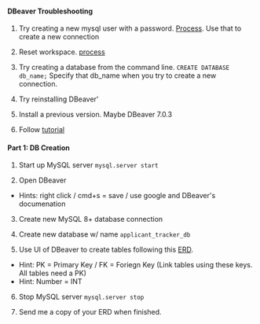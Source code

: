 #### DBeaver Troubleshooting

1. Try creating a new mysql user with a password. [Process](https://stackoverflow.com/questions/50409788/mysql-8-create-new-user-with-password-not-working). Use that to create a new connection

2. Reset workspace. [process](https://dbeaver.com/docs/wiki/Reset-workspace/)

3. Try creating a database from the command line. `CREATE DATABASE db_name;` Specify that db_name when you try to create a new connection. 

4. Try reinstalling DBeaver'

5. Install a previous version. Maybe DBeaver 7.0.3

6. Follow [tutorial](https://www.youtube.com/watch?v=C9AGrSJ6ZB0)

#### Part 1: DB Creation

1. Start up MySQL server `mysql.server start`

2. Open DBeaver
- Hints: right click / cmd+s = save / use google and DBeaver's documenation

3. Create new MySQL 8+ database connection

4. Create new database w/ name `applicant_tracker_db`

5. Use UI of DBeaver to create tables following this [ERD](https://www.vertabelo.com/blog/designing-a-database-for-an-online-job-portal/seeker-profile-builder-subject-area.png).
- Hint: PK = Primary Key / FK = Foriegn Key (Link tables using these keys. All tables need a PK)
- Hint: Number = INT

6. Stop MySQL server `mysql.server stop`

7. Send me a copy of your ERD when finished. 
